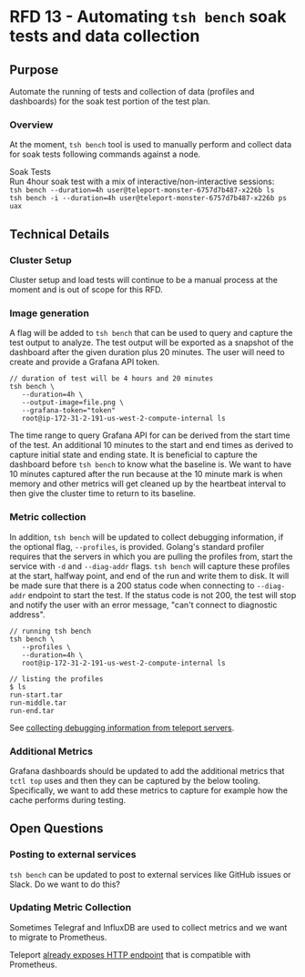 # RFD 13 - Automating `tsh bench` soak tests and data collection
## Purpose
Automate the running of tests and collection of data (profiles and dashboards) for the soak test portion of the test plan.

### Overview
At the moment, `tsh bench` tool is used to manually perform and collect data for soak tests following commands against a node.

Soak Tests    
Run 4hour soak test with a mix of interactive/non-interactive sessions:   
`tsh bench --duration=4h user@teleport-monster-6757d7b487-x226b ls`   
`tsh bench -i --duration=4h user@teleport-monster-6757d7b487-x226b ps uax`

## Technical Details
### Cluster Setup
Cluster setup and load tests will continue to be a manual process at the moment and is out of scope for this RFD.

### Image generation
A flag will be added to `tsh bench` that can be used to query and capture the test output to analyze. The test output will be exported as a snapshot of the dashboard after the given duration plus 20 minutes. The user will need to create and provide a Grafana API token. 

```
// duration of test will be 4 hours and 20 minutes
tsh bench \
   --duration=4h \
   --output-image=file.png \
   --grafana-token="token"
   root@ip-172-31-2-191-us-west-2-compute-internal ls
```

The time range to query Grafana API for can be derived from the start time of the test. An additional 10 minutes to the start and end times as derived to capture initial state and ending state. It is beneficial to capture the dashboard before `tsh bench` to know what the baseline is. We want to have 10 minutes captured after the run because at the 10 minute mark is when memory and other metrics will get cleaned up by the heartbeat interval to then give the cluster time to return to its baseline.

### Metric collection  
In addition, `tsh bench` will be updated to collect debugging information, if the optional flag, `--profiles`, is provided. Golang's standard profiler requires that the servers in which you are pulling the profiles from, start the service with `-d` and `--diag-addr` flags. `tsh bench` will capture these profiles at the start, halfway point, and end of the run and write them to disk. It will be made sure that there is a 200 status code when connecting to `--diag-addr` endpoint to start the test. If the status code is not 200, the test will stop and notify the user with an error message, "can't connect to diagnostic address".  

```
// running tsh bench
tsh bench \
   --profiles \
   --duration=4h \
   root@ip-172-31-2-191-us-west-2-compute-internal ls
```

```
// listing the profiles
$ ls
run-start.tar
run-middle.tar
run-end.tar
```
See [collecting debugging information from teleport servers](https://community.gravitational.com/t/collecting-debugging-information-from-teleport-server/123). 

### Additional Metrics
Grafana dashboards should be updated to add the additional metrics that `tctl top` uses and then they can be captured by the below tooling. Specifically, we want to add these metrics to capture for example how the cache performs during testing.

## Open Questions
### Posting to external services
`tsh bench` can be updated to post to external services like GitHub issues or Slack. Do we want to do this?

### Updating Metric Collection
Sometimes Telegraf and InfluxDB are used to collect metrics and we want to migrate to Prometheus.

Teleport [already exposes HTTP endpoint](https://goteleport.com/teleport/docs/metrics-logs-reference/#teleport-prometheus-endpoint) that is compatible with Prometheus. 

